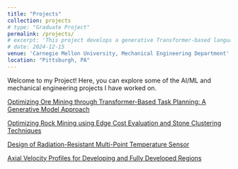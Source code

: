 ```yaml
---
title: "Projects"
collection: projects
# type: "Graduate Project"
permalink: /projects/
# excerpt: 'This project develops a generative Transformer-based language model integrated with Monte Carlo Tree Search (MCTS) to optimize ore mining task planning. By improving decision-making with spatial encoding and distance normalization, the approach enhances operational efficiency, reduces costs, and promotes sustainable mining practices.'
# date: 2024-12-15
venue: 'Carnegie Mellon University, Mechanical Engineering Department'
location: "Pittsburgh, PA"
---
```


Welcome to my Project! Here, you can explore some of the AI/ML and mechanical engineering projects I have worked on.

[Optimizing Ore Mining through Transformer-Based Task Planning: A Generative Model Approach](/_projects/transformer-task-planning.md)

[Optimizing Rock Mining using Edge Cost Evaluation and Stone Clustering Techniques](/_projects/rock-mining-edge-cost.md)

[Design of Radiation-Resistant Multi-Point Temperature Sensor](/_projects/radiation-temperature-sensor-design.md)

[Axial Velocity Profiles for Developing and Fully Developed Regions](/_projects/axial-velocity-cfd.md)